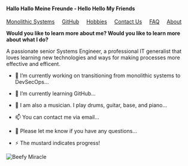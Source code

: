 #### Hallo Hallo Meine Freunde - Hello Hello My Friends

[Monolithic Systems](./monolithic.html)&nbsp;&nbsp;&nbsp;&nbsp; [GitHub](./Github.html)&nbsp;&nbsp;&nbsp;&nbsp; [Hobbies](./hobnies.html)&nbsp;&nbsp;&nbsp;&nbsp; [Contact Us](./contactUs.html)&nbsp;&nbsp;&nbsp;&nbsp; [FAQ](./faq.html)&nbsp;&nbsp;&nbsp;&nbsp; [About](./about.html)&nbsp;&nbsp;&nbsp;&nbsp;

**Would you like to learn more about me? 
Would you like to learn more about what I do?** 

A passionate senior Systems Engineer, a professional IT generalist that loves learning new technologies and ways for making processes more effective and efficent.  
  

- 🔭 I’m currently working on transitioning from monolithic systems to DevSecOps...
                                                      
- 🌱 I’m currently learning GitHub...

- 🤔 I am also a musician. I play drums, guitar, base, and piano...

- 📫 You can contact me via email...

- 💬 Please let me know if you have any questions...

- ⚡ The mustard indicates progress!


![Beefy Miracle](https://fedoraproject.org/w/uploads/6/60/Hotdog.gif)
